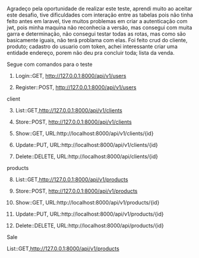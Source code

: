 

Agradeço pela oportunidade de realizar este teste, aprendi muito ao aceitar este 
desafio, tive dificuldades com interação entre as tabelas pois não tinha feito antes em laravel, tive muitos problemas em criar a autenticação com jwt, pois minha maquina não reconhecia a versão, mas consegui com muita garra e determinação, não consegui testar todas as rotas, mas como são basicamente iguais, não terá problama com elas.
Foi feito crud do cliente, produto; cadastro do usuario com token, achei interessante criar uma entidade endereço, porem não deu pra concluir toda; lista da venda.

Segue com comandos para o teste


1) Login::GET, http://127.0.0.1:8000/api/v1/users

2) Register::POST, http://127.0.0.1:8000/api/v1/users

client

3) List::GET,http://127.0.0.1:8000/api/v1/clients

4) Store::POST, http://127.0.0.1:8000/api/v1/clients

5) Show::GET, URL:http://localhost:8000/api/v1/clients/{id}

6) Update::PUT, URL:http://localhost:8000/api/v1/clients/{id}

7) Delete::DELETE, URL:http://localhost:8000/api/clients/{id}

products

8) List::GET,http://127.0.0.1:8000/api/v1/products

9) Store::POST, http://127.0.0.1:8000/api/v1/products

10) Show::GET, URL:http://localhost:8000/api/v1/products/{id}

11) Update::PUT, URL:http://localhost:8000/api/v1/products/{id}

12) Delete::DELETE, URL:http://localhost:8000/api/products/{id}

Sale

List::GET,http://127.0.0.1:8000/api/v1/products
